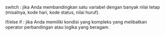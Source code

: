 switch : jika Anda membandingkan satu variabel dengan banyak nilai tetap (misalnya, kode hari, kode status, nilai huruf).

if/else if : jika Anda memiliki kondisi yang kompleks yang melibatkan operator perbandingan atau logika yang beragam.
